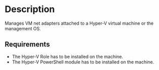 # Description

Manages VM net adapters attached to a Hyper-V virtual machine or the
management OS.

## Requirements

* The Hyper-V Role has to be installed on the machine.
* The Hyper-V PowerShell module has to be installed on the machine.
